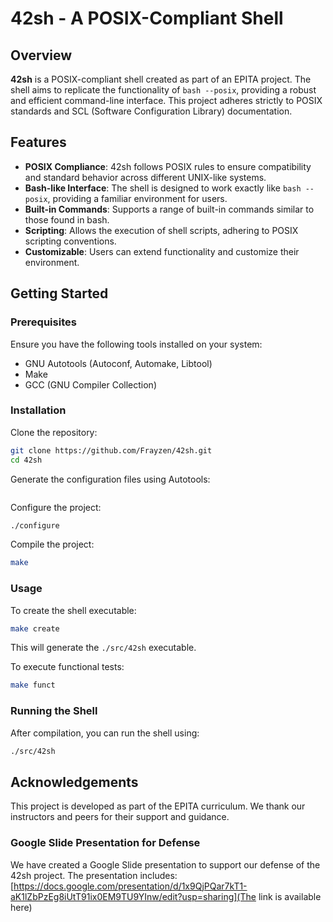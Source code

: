 # 42sh - A POSIX-Compliant Shell

## Overview
**42sh** is a POSIX-compliant shell created as part of an EPITA project. The shell aims to replicate the functionality of `bash --posix`, providing a robust and efficient command-line interface. This project adheres strictly to POSIX standards and SCL (Software Configuration Library) documentation.

## Features
- **POSIX Compliance**: 42sh follows POSIX rules to ensure compatibility and standard behavior across different UNIX-like systems.
- **Bash-like Interface**: The shell is designed to work exactly like `bash --posix`, providing a familiar environment for users.
- **Built-in Commands**: Supports a range of built-in commands similar to those found in bash.
- **Scripting**: Allows the execution of shell scripts, adhering to POSIX scripting conventions.
- **Customizable**: Users can extend functionality and customize their environment.

## Getting Started

### Prerequisites
Ensure you have the following tools installed on your system:
- GNU Autotools (Autoconf, Automake, Libtool)
- Make
- GCC (GNU Compiler Collection)

### Installation

Clone the repository:
```sh
git clone https://github.com/Frayzen/42sh.git
cd 42sh
```

Generate the configuration files using Autotools:
```sh autoreconf -i
```

Configure the project:
```sh
./configure
```

Compile the project:
```sh
make
```

### Usage

To create the shell executable:
```sh
make create
```

This will generate the `./src/42sh` executable.

To execute functional tests:
```sh
make funct
```

### Running the Shell

After compilation, you can run the shell using:
```sh
./src/42sh
```

## Acknowledgements

This project is developed as part of the EPITA curriculum. We thank our instructors and peers for their support and guidance.

### Google Slide Presentation for Defense
We have created a Google Slide presentation to support our defense of the 42sh project. The presentation includes:
[https://docs.google.com/presentation/d/1x9QjPQar7kT1-aK1lZbPzEg8iUtT91ix0EM9TU9YInw/edit?usp=sharing](The link is available here)

